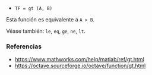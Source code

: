 * `TF = gt (A, B)`

Esta función es equivalente a `A > B`.

Véase también: `le`, `eq`, `ge`, `ne`, `lt`.

### Referencias

* https://www.mathworks.com/help/matlab/ref/gt.html
* https://octave.sourceforge.io/octave/function/gt.html

